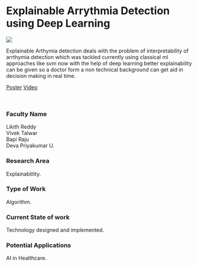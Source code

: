 # Explainable Arrythmia Detection using Deep Learning

![](https://i.imgur.com/oToXuL4.png)

Explainable Arthymia detection deals with the problem of interpretability of arrthymia detection which was tackled currently using classical ml approaches like svm now with the help of deep learning better explainability can be given so a doctor form a non technical background can get aid in decision making in real time.

[Poster](08.%20Explainable%20Arrythmia%20Detection%20using%20Deep%20Learning.pdf)
[Video](https://youtu.be/pnYMQ1ujdn8)

<br>


### Faculty Name

Likith Reddy<br>
Vivek Talwar<br>
Bapi Raju<br>
Deva Priyakumar U.


### Research Area

Explainablility.


### Type of Work

Algorithm.


### Current State of work

Technology designed and implemented.


### Potential Applications

AI in Healthcare.
